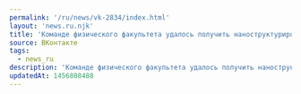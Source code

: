 ```yaml
---
permalink: '/ru/news/vk-2834/index.html'
layout: 'news.ru.njk'
title: 'Команде физического факультета удалось получить наноструктурированные пленки силицидов Sin-Mem…'
source: ВКонтакте
tags:
  - news_ru
description: 'Команде физического факультета удалось получить наноструктурированные пленки силицидов Sin-Mem…'
updatedAt: 1456808488
---
```

